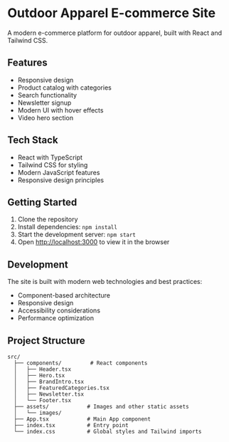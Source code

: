 # Outdoor Apparel E-commerce Site

A modern e-commerce platform for outdoor apparel, built with React and Tailwind CSS.

## Features

- Responsive design
- Product catalog with categories
- Search functionality
- Newsletter signup
- Modern UI with hover effects
- Video hero section

## Tech Stack

- React with TypeScript
- Tailwind CSS for styling
- Modern JavaScript features
- Responsive design principles

## Getting Started

1. Clone the repository
2. Install dependencies: `npm install`
3. Start the development server: `npm start`
4. Open [http://localhost:3000](http://localhost:3000) to view it in the browser

## Development

The site is built with modern web technologies and best practices:
- Component-based architecture
- Responsive design
- Accessibility considerations
- Performance optimization

## Project Structure

```
src/
  ├── components/         # React components
  │   ├── Header.tsx
  │   ├── Hero.tsx
  │   ├── BrandIntro.tsx
  │   ├── FeaturedCategories.tsx
  │   ├── Newsletter.tsx
  │   └── Footer.tsx
  ├── assets/            # Images and other static assets
  │   └── images/
  ├── App.tsx            # Main App component
  ├── index.tsx          # Entry point
  └── index.css          # Global styles and Tailwind imports
```
